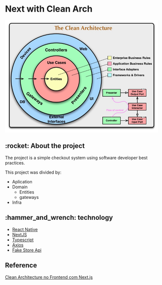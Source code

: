 # Next with Clean Arch

<img src="https://github.com/viniciusbls9/next-clean-arch/blob/main/.github/img/CleanArchitecture.jpg" />

<h2>:rocket: About the project</h2>
<p>The project is a simple checkout system
using software developer best practices.</p>

<p>This project was divided by:</p>

- Aplication
- Domain
    - Entities
    - gateways
- Infra

<h2>:hammer_and_wrench: technology</h2>

 - [React Native](https://reactjs.org/)
 - [NextJS](https://vercel.com/home?utm_source=next-site&utm_medium=banner&utm_campaign=next-website)
 - [Typescript](https://www.typescriptlang.org/)
 - [Axios](https://axios-http.com/docs/intro)
 - [Fake Store Api](https://fakestoreapi.com)

## Reference

[Clean Architecture no Frontend com Next.js](https://www.youtube.com/watch?v=ewEFpEgaSdg)